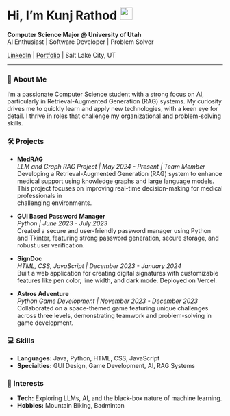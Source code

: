 # Hi, I’m Kunj Rathod <img src="https://media.giphy.com/media/hvRJCLFzcasrR4ia7z/giphy.gif" width="29px" height="29px">

**Computer Science Major @ University of Utah**  
AI Enthusiast | Software Developer | Problem Solver

[LinkedIn](https://www.linkedin.com/in/rathodkunj/) | [Portfolio](https://kunjrathod.framer.ai/) | Salt Lake City, UT

---

### 👋 About Me

I’m a passionate Computer Science student with a strong focus on AI, particularly in Retrieval-Augmented Generation (RAG) systems. My curiosity drives me to quickly learn and apply new technologies, with a keen eye for detail. I thrive in roles that challenge my organizational and problem-solving skills.

### 🛠️ Projects

- **MedRAG**  
  *LLM and Graph RAG Project | May 2024 - Present | Team Member*
  Developing a Retrieval-Augmented Generation (RAG) system to enhance medical support using knowledge graphs and large language models. This project focuses on improving real-time decision-making for medical professionals in  
  challenging environments.

- **GUI Based Password Manager**  
  *Python | June 2023 - July 2023*  
  Created a secure and user-friendly password manager using Python and Tkinter, featuring strong password generation, secure storage, and robust user verification.

- **SignDoc**  
  *HTML, CSS, JavaScript | December 2023 - January 2024*  
  Built a web application for creating digital signatures with customizable features like pen color, line width, and dark mode. Deployed on Vercel.

- **Astros Adventure**  
  *Python Game Development | November 2023 - December 2023*  
  Collaborated on a space-themed game featuring unique challenges across three levels, demonstrating teamwork and problem-solving in game development.

### 💻 Skills

- **Languages:** Java, Python, HTML, CSS, JavaScript
- **Specialties:** GUI Design, Game Development, AI, RAG Systems

### 🌱 Interests

- **Tech:** Exploring LLMs, AI, and the black-box nature of machine learning.
- **Hobbies:** Mountain Biking, Badminton
